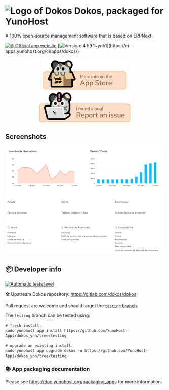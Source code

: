 <!--
N.B.: This README was automatically generated by <https://github.com/YunoHost/apps_tools/blob/main/readme_generator>
It shall NOT be edited by hand.
-->

<h1>
  <img src="https://raw.githubusercontent.com/YunoHost/apps/main/logos/dokos.png" width="32px" alt="Logo of Dokos">
  Dokos, packaged for YunoHost
</h1>

A 100% open-source management software that is based on ERPNext

[![🌐 Official app website](https://img.shields.io/badge/Official_app_website-darkgreen?style=for-the-badge)](https://dokos.io/)
[![Version: 4.59.1~ynh1](https://img.shields.io/badge/Version-4.59.1~ynh1-rgb(18,138,11)?style=for-the-badge)](https://ci-apps.yunohost.org/ci/apps/dokos/)

<div align="center">
<a href="https://apps.yunohost.org/app/dokos"><img height="100px" src="https://github.com/YunoHost/yunohost-artwork/raw/refs/heads/main/badges/neopossum-badges/badge_more_info_on_the_appstore.svg"/></a>
<a href="https://github.com/YunoHost-Apps/dokos_ynh/issues"><img height="100px" src="https://github.com/YunoHost/yunohost-artwork/raw/refs/heads/main/badges/neopossum-badges/badge_report_an_issue.svg"/></a>
</div>


## Screenshots
![Screenshot of Dokos](./doc/screenshots/dashboard.png)

## 📦 Developer info

[![Automatic tests level](https://apps.yunohost.org/badge/cilevel/dokos)](https://ci-apps.yunohost.org/ci/apps/dokos/)

🛠️ Upstream Dokos repository: <https://gitlab.com/dokos/dokos>

Pull request are welcome and should target the [`testing` branch](https://github.com/YunoHost-Apps/dokos_ynh/tree/testing).

The `testing` branch can be tested using:
```
# fresh install:
sudo yunohost app install https://github.com/YunoHost-Apps/dokos_ynh/tree/testing

# upgrade an existing install:
sudo yunohost app upgrade dokos -u https://github.com/YunoHost-Apps/dokos_ynh/tree/testing
```

### 📚 App packaging documentation

Please see <https://doc.yunohost.org/packaging_apps> for more information.